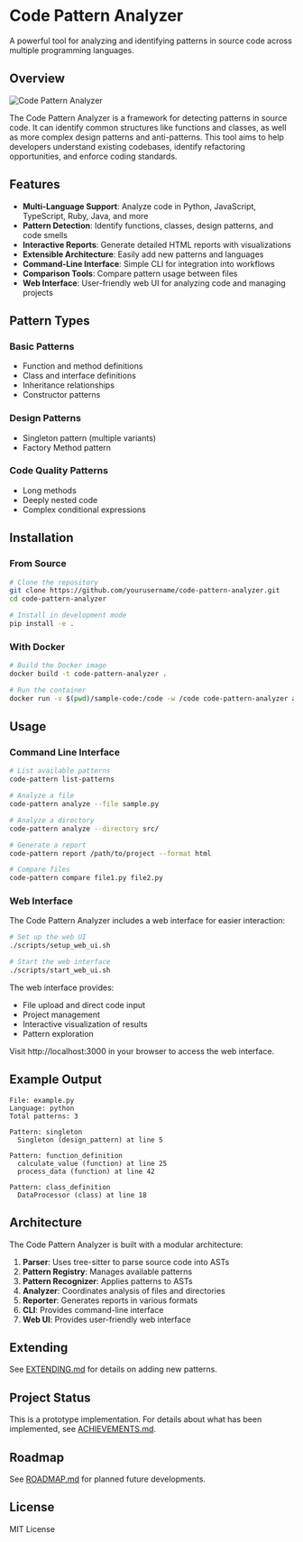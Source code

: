 # Code Pattern Analyzer

A powerful tool for analyzing and identifying patterns in source code across multiple programming languages.

## Overview

![Code Pattern Analyzer](https://img.shields.io/badge/Status-Prototype-blue)

The Code Pattern Analyzer is a framework for detecting patterns in source code. It can identify common structures like functions and classes, as well as more complex design patterns and anti-patterns. This tool aims to help developers understand existing codebases, identify refactoring opportunities, and enforce coding standards.

## Features

- **Multi-Language Support**: Analyze code in Python, JavaScript, TypeScript, Ruby, Java, and more
- **Pattern Detection**: Identify functions, classes, design patterns, and code smells
- **Interactive Reports**: Generate detailed HTML reports with visualizations
- **Extensible Architecture**: Easily add new patterns and languages
- **Command-Line Interface**: Simple CLI for integration into workflows
- **Comparison Tools**: Compare pattern usage between files
- **Web Interface**: User-friendly web UI for analyzing code and managing projects

## Pattern Types

### Basic Patterns
- Function and method definitions
- Class and interface definitions
- Inheritance relationships
- Constructor patterns

### Design Patterns
- Singleton pattern (multiple variants)
- Factory Method pattern

### Code Quality Patterns
- Long methods
- Deeply nested code
- Complex conditional expressions

## Installation

### From Source

```bash
# Clone the repository
git clone https://github.com/yourusername/code-pattern-analyzer.git
cd code-pattern-analyzer

# Install in development mode
pip install -e .
```

### With Docker

```bash
# Build the Docker image
docker build -t code-pattern-analyzer .

# Run the container
docker run -v $(pwd)/sample-code:/code -w /code code-pattern-analyzer analyze --file sample.py
```

## Usage

### Command Line Interface

```bash
# List available patterns
code-pattern list-patterns

# Analyze a file
code-pattern analyze --file sample.py

# Analyze a directory
code-pattern analyze --directory src/

# Generate a report
code-pattern report /path/to/project --format html

# Compare files
code-pattern compare file1.py file2.py
```

### Web Interface

The Code Pattern Analyzer includes a web interface for easier interaction:

```bash
# Set up the web UI
./scripts/setup_web_ui.sh

# Start the web interface
./scripts/start_web_ui.sh
```

The web interface provides:
- File upload and direct code input
- Project management
- Interactive visualization of results
- Pattern exploration

Visit http://localhost:3000 in your browser to access the web interface.

## Example Output

```
File: example.py
Language: python
Total patterns: 3

Pattern: singleton
  Singleton (design_pattern) at line 5

Pattern: function_definition
  calculate_value (function) at line 25
  process_data (function) at line 42

Pattern: class_definition
  DataProcessor (class) at line 18
```

## Architecture

The Code Pattern Analyzer is built with a modular architecture:

1. **Parser**: Uses tree-sitter to parse source code into ASTs
2. **Pattern Registry**: Manages available patterns
3. **Pattern Recognizer**: Applies patterns to ASTs
4. **Analyzer**: Coordinates analysis of files and directories
5. **Reporter**: Generates reports in various formats
6. **CLI**: Provides command-line interface
7. **Web UI**: Provides user-friendly web interface

## Extending

See [EXTENDING.md](EXTENDING.md) for details on adding new patterns.

## Project Status

This is a prototype implementation. For details about what has been implemented, see [ACHIEVEMENTS.md](ACHIEVEMENTS.md).

## Roadmap

See [ROADMAP.md](ROADMAP.md) for planned future developments.

## License

MIT License